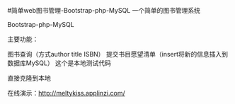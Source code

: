 


#简单web图书管理-Bootstrap-php-MySQL
一个简单的图书管理系统

Bootstrap-php-MySQL

主要功能：

图书查询（方式author title ISBN）
提交书目愿望清单（insert将新的信息插入到数据库MySQL）
这个是本地测试代码

直接克隆到本地


在线演示：http://meltykiss.applinzi.com/

